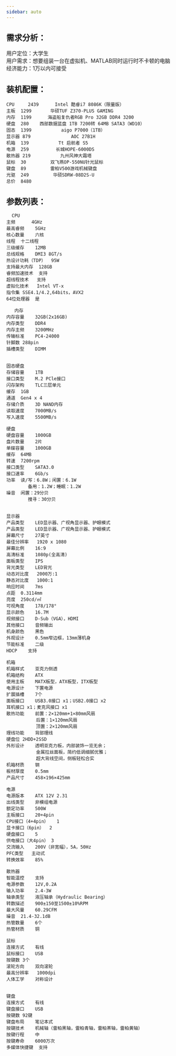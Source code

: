 ```yaml
---
sidebar: auto
---
```

## 需求分析：
用户定位：大学生  
用户需求：想要组装一台在虚拟机、MATLAB同时运行时不卡顿的电脑  
经济能力：1万以内可接受
## 装机配置：
    CPU	    2439	  Intel 酷睿i7 8086K（限量版）
    主板	1299	   华硕TUF Z370-PLUS GAMING
    内存	1199	  海盗船复仇者RGB Pro 32GB DDR4 3200
    硬盘	280	   西部数据蓝盘 1TB 7200转 64MB SATA3（WD10）
    固态	1399	       aigo P7000（1TB）
    显示器	879	              AOC 27B1H
    机箱	139	          Tt 启航者 S5
    电源	259	         长城HOPE-6000DS
    散热器	219	          九州风神大霜塔
    鼠标	30	       双飞燕OP-550NU针光鼠标
    键盘	89	       雷柏V500游戏机械键盘
    光驱	249	        华硕SDRW-08D2S-U
    总价	8480	
## 参数列表：
      CPU	 
    主频	    4GHz
    最高睿频	5GHz
    核心数量	六核
    线程	十二线程
    三级缓存	12MB
    总线规格	DMI3 8GT/s
    热设计功耗（TDP）	95W
    支持最大内存	128GB
    睿频加速技术	支持
    超线程技术	支持
    虚拟化技术	Intel VT-x
    指令集	SSE4.1/4.2,64bits，AVX2
    64位处理器	是

       内存
    内存容量	32GB(2x16GB)
    内存类型	DDR4
    内存主频	3200MHz
    传输标准	PC4-24000
    针脚数	288pin
    插槽类型	DIMM


    固态硬盘	 
    存储容量	1TB
    接口类型	M.2 PCle接口
    闪存架构	TLC三层单元
    缓存	1GB
    通道	Gen4 x 4
    存储介质	3D NAND内存
    读取速度	7000MB/s
    写入速度	5500MB/s

    硬盘	 
    硬盘容量	1000GB
    盘片数量	2片
    单碟容量	1000GB
    缓存	64MB
    转速	7200rpm
    接口类型	SATA3.0
    接口速率	6Gb/s
    功率	读/写：6.8W；闲置：6.1W 
            备用：1.2W；睡眠：1.2W
    噪音	闲置：29分贝
            搜寻：30分贝


    显示器
    产品类型	LED显示器、广视角显示器、护眼模式
    产品类型	LED显示器、广视角显示器、护眼模式
    屏幕尺寸	27英寸
    最佳分辨率	1920 x 1080
    屏幕比例	16:9
    高清标准	1080p(全高清)
    面板类型	IPS
    背光类型	LED背光
    动态对比度	2000万:1
    静态对比度	1000:1
    响应时间	7ms
    点距	0.3114mm
    亮度	250cd/㎡
    可视角度	178/178°
    显示颜色	16.7M
    视频接口	D-Sub（VGA），HDMI
    其他接口	音频输出
    机身颜色	黑色
    外观设计	0.5mm窄边框，13mm薄机身
    节能标准	二级
    HDCP	支持

    机箱	 
    机箱样式	亚克力侧透
    机箱结构	ATX
    使用主板	MATX板型，ATX板型，ITX板型
    电源设计	下置电源
    扩展插槽	7个
    面板接口	USB3.0接口 x1；USB2.0接口 x2
    耳机接口 x1；麦克风接口 x1
    散热功能	前置：2×120mm+1×80mm风扇
               后置：1×120mm风扇
               顶置：2×120mm风扇
    理线功能	背部理线
    硬盘位	2HDD+2SSD
    外形设计	透明亚克力板，内部装饰一览无余；
               金属拉丝面板，简约低调细腻优雅；
               超大背线空间，侧板轻松合实
    机箱材质	钢
    板材厚度	0.5mm
    产品尺寸	458×196×425mm

    电源
    电源版本	ATX 12V 2.31
    出线类型	非模组电源
    额定功率	500W
    主板接口	20+4pin
    CPU接口（4+4pin）	1
    显卡接口（6pin）	2
    硬盘接口	5
    供电接口（大4pin）	3
    交流输入	200V（非宽幅），5A，50Hz
    PFC类型	主动式
    转换效率	85%

    散热器	 
    智能温控	支持
    电源参数	12V,0.2A
    输入功率	2.4-3W
    轴承类型	液压轴承（Hydraulic Bearing）
    转数描述	900±150至1500±10%RPM
    最大风量	60.29CFM
    噪音	21.4-32.1dB
    热管数量	6个
    热管材质	铜

    鼠标
    连接方式	有线
    鼠标接口	USB
    按键数	3个
    滚轮方向	双向滚轮
    最高分辨率	1000dpi
    人体工学	对称设计


    键盘
    连接方式	有线
    键盘接口	USB
    按键数	92键
    键盘布局	笔记本式
    按键技术	机械轴（雷柏黑轴，雷柏青轴，雷柏茶轴，雷柏黄轴）
    按键行程	中
    按键寿命	6000万次
    多媒体快捷键	支持
